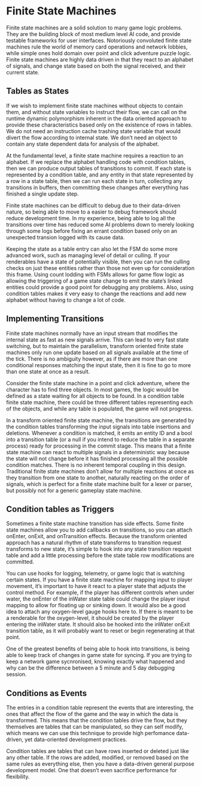 Finite State Machines
=====================

Finite state machines are a solid solution to many game logic problems.
They are the building block of most medium level AI code, and provide
testable frameworks for user interfaces. Notoriously convoluted finite
state machines rule the world of memory card operations and network
lobbies, while simple ones hold domain over point and click adventure
puzzle logic. Finite state machines are highly data driven in that they
react to an alphabet of signals, and change state based on both the
signal received, and their current state.

Tables as States
----------------

If we wish to implement finite state machines without objects to contain
them, and without state variables to instruct their flow, we can call on
the runtime dynamic polymorphism inherent in the data oriented approach
to provide these characteristics based only on the existence of rows in
tables. We do not need an instruction cache trashing state variable that
would divert the flow according to internal state. We don’t need an
object to contain any state dependent data for analysis of the alphabet.

At the fundamental level, a finite state machine requires a reaction to
an alphabet. If we replace the alphabet handling code with condition
tables, then we can produce output tables of transitions to commit. If
each state is represented by a condition table, and any entity in that
state represented by a row in a state table, then we can run each state
in turn, collecting any transitions in buffers, then committing these
changes after everything has finished a single update step.

Finite state machines can be difficult to debug due to their data-driven
nature, so being able to move to a easier to debug framework should
reduce development time. In my experience, being able to log all the
transitions over time has reduced some AI problems down to merely
looking through some logs before fixing an errant condition based only
on an unexpected transion logged with its cause data.

Keeping the state as a table entry can also let the FSM do some more
advanced work, such as managing level of detail or culling. If your
renderables have a state of potentially visible, then you can run the
culling checks on just these entities rather than those not even up for
consideration this frame. Using count lodding with FSMs allows for game
flow logic as allowing the triggering of a game state change to emit the
state’s linked entities could provide a good point for debugging any
problems. Also, using condition tables makes it very easy to change the
reactions and add new alphabet without having to change a lot of code.

Implementing Transitions
------------------------

Finite state machines normally have an input stream that modifies the
internal state as fast as new signals arrive. This can lead to very fast
state switching, but to maintain the parallelism, transform oriented
finite state machines only run one update based on all signals available
at the time of the tick. There is no ambiguity however, as if there are
more than one conditional responses matching the input state, then it is
fine to go to more than one state at once as a result.

Consider the finite state machine in a point and click adventure, where
the character has to find three objects. In most games, the logic would
be defined as a state waiting for all objects to be found. In a
condition table finite state machine, there could be three different
tables representing each of the objects, and while any table is
populated, the game will not progress.

In a transform oriented finite state machine, the transitions are
generated by the condition tables transforming the input signals into
table insertions and deletions. Whenever a condition is matched, it
emits an entity ID and a bool into a transition table (or a null if you
intend to reduce the table in a separate process) ready for processing
in the commit stage. This means that a finite state machine can react to
multiple signals in a deterministic way because the state will not
change before it has finished processing all the possible condition
matches. There is no inherent temporal coupling in this design.
Traditional finite state machines don’t allow for multiple reactions at
once as they transition from one state to another, naturally reacting on
the order of signals, which is perfect for a finite state machine built
for a lexer or parser, but possibly not for a generic gameplay state
machine.

Condition tables as Triggers
----------------------------

Sometimes a finite state machine transition has side effects. Some
finite state machines allow you to add callbacks on transitions, so you
can attach onEnter, onExit, and onTransition effects. Because the
transform oriented approach has a natural rhythm of state transforms to
transition request transforms to new state, it’s simple to hook into any
state transition request table and add a little processing before the
state table row modifications are committed.

You can use hooks for logging, telemetry, or game logic that is watching
certain states. If you have a finite state machine for mapping input to
player movement, it’s important to have it react to a player state that
adjusts the control method. For example, if the player has different
controls when under water, the onEnter of the inWater state table could
change the player input mapping to allow for floating up or sinking
down. It would also be a good idea to attach any oxygen-level gauge
hooks here to. If there is meant to be a renderable for the
oxygen-level, it should be created by the player entering the inWater
state. It should also be hooked into the inWater onExit transition
table, as it will probably want to reset or begin regenerating at that
point.

One of the greatest benefits of being able to hook into transitions, is
being able to keep track of changes in game state for syncing. If you
are trying to keep a network game sycnronised, knowing exactly what
happened and why can be the difference between a 5 minute and 5 day
debugging session.

Conditions as Events
--------------------

The entries in a condition table represent the events that are
interesting, the ones that affect the flow of the game and the way in
which the data is transformed. This means that the condition tables
drive the flow, but they themselves are tables that can be manipulated,
so they can self modify, which means we can use this technique to
provide high perfomance data-driven, yet data-oriented development
practices.

Condition tables are tables that can have rows inserted or deleted just
like any other table. If the rows are added, modified, or removed based
on the same rules as everything else, then you have a data-driven
general purpose development model. One that doesn’t even sacrifice
performance for flexibility.

